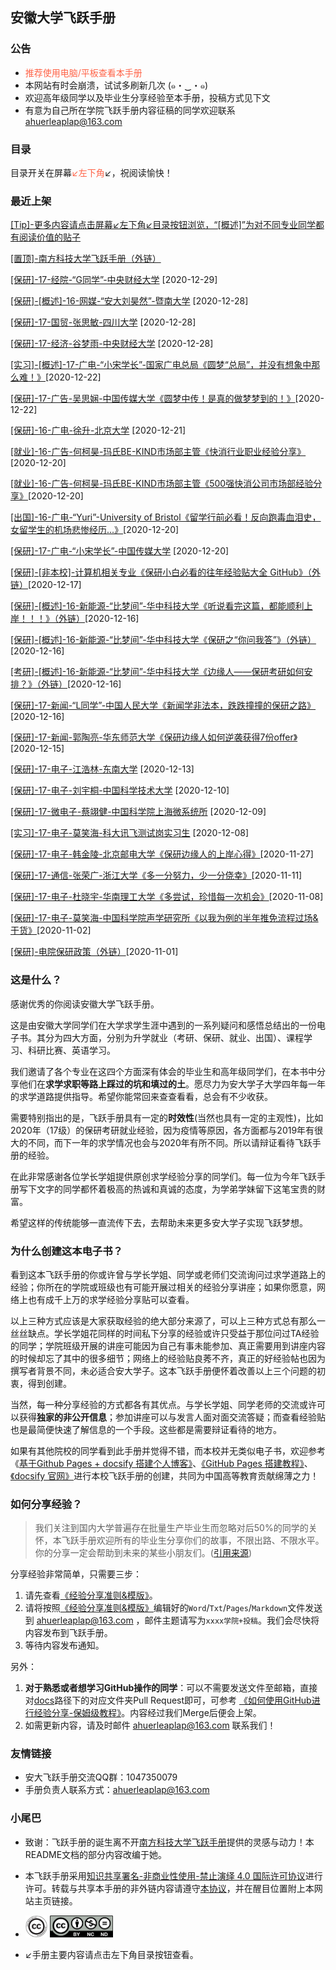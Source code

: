 ## 安徽大学飞跃手册

### 公告

* <font color="ff6347">推荐使用电脑/平板查看本手册</font>
* 本网站有时会崩溃，试试多刷新几次 (๑・‿・๑)
* 欢迎高年级同学以及毕业生分享经验至本手册，投稿方式见下文
* 有意为自己所在学院飞跃手册内容征稿的同学欢迎联系 ahuerleaplap@163.com 

### 目录

目录开关在屏幕<font color="ff6347">↙️左下角</font>↙️，祝阅读愉快！

### 最近上架

[[Tip]-更多内容请点击屏幕↙左下角↙目录按钮浏览，“[概述]”为对不同专业同学都有阅读价值的贴子](button.md)

[[置顶]-南方科技大学飞跃手册（外链）](https://sustech-application.github.io/2020-Fall/#/)

[[保研]-17-经院-“G同学”-中央财经大学](升学就业/经济学院/17-经院-G同学.md) [2020-12-29]

[[保研]-[概述]-16-网媒-“安大刘昊然”-暨南大学](升学就业/新闻传播学院/16-网媒-陈少宏.md) [2020-12-28]

[[保研]-17-国贸-张思敏-四川大学](升学就业/经济学院/17-国贸-张思敏.md) [2020-12-28]

[[保研]-17-经济-谷梦雨-中央财经大学](升学就业/经济学院/17-经济-谷梦雨.md) [2020-12-28]

[[实习]-[概述]-17-广电-“小宋学长”-国家广电总局《圆梦“总局”，并没有想象中那么难！》](升学就业/新闻传播学院/17-广电-小宋学长2.md)[2020-12-22]

[[保研]-17-广告-吴思娴-中国传媒大学《圆梦中传！是真的做梦梦到的！》](升学就业/新闻传播学院/17-广告-吴思娴.md)[2020-12-22]

[[保研]-16-广电-徐升-北京大学](升学就业/新闻传播学院/16-广电-徐升.md) [2020-12-21]

[[就业]-16-广告-何柯昊-玛氏BE-KIND市场部主管《快消行业职业经验分享》](升学就业/新闻传播学院/16-广告-何柯昊.md)[2020-12-20]

[[就业]-16-广告-何柯昊-玛氏BE-KIND市场部主管《500强快消公司市场部经验分享》](升学就业/新闻传播学院/16-广告-何柯昊2.md)[2020-12-20]

[[出国]-16-广电-“Yuri”-University of Bristol《留学行前必看！反向跑毒血泪史，女留学生的机场悲惨经历...》](升学就业/新闻传播学院/16-广电-Yuri.md)[2020-12-20]

[[保研]-17-广电-“小宋学长”-中国传媒大学](升学就业/新闻传播学院/17-广电-小宋学长.md) [2020-12-20]

[[保研]-[非本校]-计算机相关专业《保研小白必看的往年经验贴大全 GitHub》（外链）](https://github.com/richardodliu/CS-BAOYAN)[2020-12-17]

[[保研]-[概述]-16-新能源-“比梦间”-华中科技大学《听说看完这篇，都能顺利上岸！！！》（外链）](https://mp.weixin.qq.com/s/9wnZbJ0GJfHSdcnCBfL4kw)[2020-12-16]

[[保研]-[概述]-16-新能源-“比梦间”-华中科技大学《保研之“你问我答”》（外链）](https://mp.weixin.qq.com/s/aDhJGT2eh-nDZEbzpfmo_g) [2020-12-16]

[[考研]-[概述]-16-新能源-“比梦间”-华中科技大学《边缘人——保研考研如何安排？》（外链）](https://mp.weixin.qq.com/s/HlVGjKsaSD7nmsXg3MBY0Q)[2020-12-16]

[[保研]-17-新闻-“L同学”-中国人民大学《新闻学非法本，跌跌撞撞的保研之路》](升学就业/新闻传播学院/17-新闻学-L同学.md)[2020-12-16]

[[保研]-17-新闻-郭陶亮-华东师范大学《保研边缘人如何逆袭获得7份offer》](升学就业/新闻传播学院/17-新闻学-郭陶亮.md)[2020-12-15]

[[保研]-17-电子-江浩林-东南大学](升学就业/电子信息工程学院/17-电子信息工程-江浩林.md) [2020-12-13]

[[保研]-17-电子-刘宇桐-中国科学技术大学](升学就业/电子信息工程学院/17-电子信息工程-刘宇桐.md) [2020-12-10]

[[保研]-17-微电子-蔡翊健-中国科学院上海微系统所](升学就业/电子信息工程学院/17-微电子科学与工程-蔡翊健.md) [2020-12-09]

[[实习]-17-电子-莫笑海-科大讯飞测试岗实习生](升学就业/电子信息工程学院/17-电子信息工程-莫笑海2.md) [2020-12-08]

[[保研]-17-电子-韩金陵-北京邮电大学《保研边缘人的上岸心得》](升学就业/电子信息工程学院/17-电子信息工程-韩金陵.md)[2020-11-27]

[[保研]-17-通信-张荣广-浙江大学《多一分努力，少一分侥幸》](升学就业/电子信息工程学院/17-通信工程-张荣广.md)[2020-11-11]

[[保研]-17-电子-杜晓宇-华南理工大学《多尝试，珍惜每一次机会》](升学就业/电子信息工程学院/17-电子信息工程-杜晓宇.md)[2020-11-08]

[[保研]-17-电子-莫笑海-中国科学院声学研究所《以我为例的半年推免流程过场&干货》](升学就业/电子信息工程学院/17-电子信息工程-莫笑海.md)[2020-11-02]

[[保研]-电院保研政策（外链）](升学就业/电子信息工程学院/电院保研概述.md)[2020-11-01]

### 这是什么？

感谢优秀的你阅读安徽大学飞跃手册。

这是由安徽大学同学们在大学求学生涯中遇到的一系列疑问和感悟总结出的一份电子书。其分为四大方面，分别为升学就业（考研、保研、就业、出国）、课程学习、科研比赛、英语学习。

我们邀请了各个专业在这四个方面深有体会的毕业生和高年级同学们，在本书中分享他们在**求学求职等路上踩过的坑和填过的土**。愿尽力为安大学子大学四年每一年的求学道路提供指导。希望你能常回来查查看看，总会有不少收获。

需要特别指出的是，飞跃手册具有一定的**时效性**(当然也具有一定的主观性)，比如2020年（17级）的保研考研就业经验，因为疫情等原因，各方面都与2019年有很大的不同，而下一年的求学情况也会与2020年有所不同。所以请辩证看待飞跃手册的经验。

在此非常感谢各位学长学姐提供原创求学经验分享的同学们。每一位为今年飞跃手册写下文字的同学都怀着极高的热诚和真诚的态度，为学弟学妹留下这笔宝贵的财富。

希望这样的传统能够一直流传下去，去帮助未来更多安大学子实现飞跃梦想。

### 为什么创建这本电子书？

看到这本飞跃手册的你或许曾与学长学姐、同学或老师们交流询问过求学道路上的经验；你所在的学院或班级也有可能开展过相关的经验分享讲座；如果你愿意，网络上也有成千上万的求学经验分享贴可以查看。

以上三种方式应该是大家获取经验的绝大部分来源了，可以上三种方式总有那么一丝丝缺点。学长学姐花同样的时间私下分享的经验或许只受益于那位问过TA经验的同学；学院班级开展的讲座可能因为自己有事未能参加、真正需要用到讲座内容的时候却忘了其中的很多细节；网络上的经验贴良莠不齐，真正的好经验帖也因为撰写者背景不同，未必适合安大学子。这本飞跃手册便怀着改善以上三个问题的初衷，得到创建。

当然，每一种分享经验的方式都各有其优点。与学长学姐、同学老师的交流或许可以获得**独家的非公开信息**；参加讲座可以与发言人面对面交流答疑；而查看经验贴也是最简便快速了解信息的一个手段。这些都是需要辩证看待的地方。

如果有其他院校的同学看到此手册并觉得不错，而本校并无类似电子书，欢迎参考《[基于Github Pages + docsify 搭建个人博客》](https://zhuanlan.zhihu.com/p/101126727)、[《GitHub Pages 搭建教程》](https://sspai.com/post/54608)、[《docsify 官网》](https://docsify.js.org/#/)进行本校飞跃手册的创建，共同为中国高等教育贡献绵薄之力！

### 如何分享经验？

> 我们关注到国内大学普遍存在批量生产毕业生而忽略对后50%的同学的关怀，本飞跃手册欢迎所有的毕业生分享你们的故事，不限出路、不限水平。你的分享一定会帮助到未来的某些小朋友们。([引用来源](https://survivesjtu.github.io/SJTU-Application/#/))

分享经验非常简单，只需要三步：
1. 请先查看[《经验分享准则&模版》](经验分享准则&模板.md)。
2. 请将按照[《经验分享准则&模版》](经验分享准则&模板.md)编辑好的`Word`/`Txt`/`Pages`/`Markdown`文件发送到 ahuerleaplap@163.com ，邮件主题请写为`xxxx学院+投稿`。我们会尽快将内容发布到飞跃手册。
3. 等待内容发布通知。

另外：
1. **对于熟悉或者想学习GitHub操作的同学**：可以不需要发送文件至邮箱，直接对[docs](https://github.com/AHUer-LeapLap/Impart-Inherit/tree/main/docs)路径下的对应文件夹Pull Request即可，可参考 [《如何使用GitHub进行经验分享-保姆级教程》](如何使用GitHub进行经验分享.md)。内容经过我们Merge后便会上架。
2. 如需更新内容，请及时邮件 ahuerleaplap@163.com 联系我们！

### 友情链接

* 安大飞跃手册交流QQ群：1047350079
* 手册负责人联系方式：ahuerleaplap@163.com 

### 小尾巴

* 致谢：飞跃手册的诞生离不开[南方科技大学飞跃手册](https://sustech-application.github.io/2020-Fall/)提供的灵感与动力！本README文档的部分内容改编于她。

* 本飞跃手册采用[知识共享署名-非商业性使用-禁止演绎 4.0 国际许可协议](https://creativecommons.org/licenses/by-nc-nd/4.0/deed.zh)进行许可。转载与共享本手册的非外链内容请遵守[本协议](https://creativecommons.org/licenses/by-nc-nd/4.0/deed.zh)，并在醒目位置附上本网站主页链接。

* [<img src="_media/cc.png" alt="Fig.1" style="zoom:4.5%;" />](https://creativecommons.org)  [<img src="_media/by-nc-nd.png" alt="Fig.1" style="zoom:25%;" />](https://creativecommons.org/licenses/by-nc-nd/4.0/deed.zh)

* ↙️手册主要内容请点击左下角目录按钮查看。

